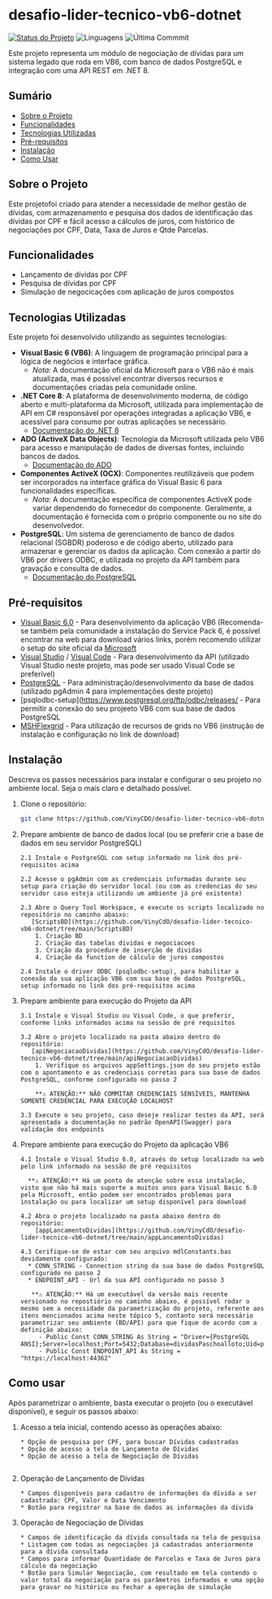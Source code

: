 # desafio-lider-tecnico-vb6-dotnet

[![Status do Projeto](https://img.shields.io/badge/status-concluído-yellow)](https://github.com/VinyCDO/desafio-lider-tecnico-vb6-dotnet)
![Linguagens](https://img.shields.io/github/languages/count/VinyCDO/desafio-lider-tecnico-vb6-dotnet)
![Última Commmit](https://img.shields.io/github/last-commit/VinyCDO/desafio-lider-tecnico-vb6-dotnet)

Este projeto representa um módulo de negociação de dívidas para um sistema legado que roda em VB6, com banco de dados PostgreSQL e integração com uma API REST em .NET 8.

## Sumário

- [Sobre o Projeto](#sobre-o-projeto)
- [Funcionalidades](#funcionalidades)
- [Tecnologias Utilizadas](#tecnologias-utilizadas)
- [Pré-requisitos](#pré-requisitos)
- [Instalação](#instalação)
- [Como Usar](#como-usar)

## Sobre o Projeto

Este projetofoi criado para atender a necessidade de melhor gestão de dívidas, com armazenamento e pesquisa dos dados de identificação das dívidas por CPF e fácil acesso a cálculos de juros, com histórico de negociações por CPF, Data, Taxa de Juros e Qtde Parcelas. 

## Funcionalidades

- Lançamento de dívidas por CPF
- Pesquisa de dívidas por CPF
- Simulação de negocicações com aplicação de juros compostos

## Tecnologias Utilizadas

Este projeto foi desenvolvido utilizando as seguintes tecnologias:

- **Visual Basic 6 (VB6)**: A linguagem de programação principal para a lógica de negócios e interface gráfica.
  - *Nota:* A documentação oficial da Microsoft para o VB6 não é mais atualizada, mas é possível encontrar diversos recursos e documentações criadas pela comunidade online.
- **.NET Core 8**: A plataforma de desenvolvimento moderna, de código aberto e multi-plataforma da Microsoft, utilizada para implementação de API em C# responsável por operações integradas a aplicação VB6, e acessível para consumo por outras aplicações se necessário.
  - [Documentação do .NET 8](https://learn.microsoft.com/pt-br/dotnet/core/whats-new/dotnet-8)
- **ADO (ActiveX Data Objects)**: Tecnologia da Microsoft utilizada pelo VB6 para acesso e manipulação de dados de diversas fontes, incluindo bancos de dados.
  - [Documentação do ADO](https://learn.microsoft.com/pt-br/sql/mdac/ado/reference/ado-api-reference)
- **Componentes ActiveX (OCX)**: Componentes reutilizáveis que podem ser incorporados na interface gráfica do Visual Basic 6 para funcionalidades específicas.
  - *Nota:* A documentação específica de componentes ActiveX pode variar dependendo do fornecedor do componente. Geralmente, a documentação é fornecida com o próprio componente ou no site do desenvolvedor.
- **PostgreSQL**: Um sistema de gerenciamento de banco de dados relacional (SGBDR) poderoso e de código aberto, utilizado para armazenar e gerenciar os dados da aplicação. Com conexão a partir do VB6 por drivers ODBC, e utilizada no projeto da API também para gravação e consulta de dados.
  - [Documentação do PostgreSQL](https://www.postgresql.org/docs/)

## Pré-requisitos

- [Visual Basic 6.0](https://winworldpc.com/product/microsoft-visual-bas/60) - Para desenvolvimento da aplicação VB6 (Recomenda-se também pela comunidade a instalação do Service Pack 6, é possível encontrar na web para download vários links, porém recomendo utilizar o setup do site oficial da [Microsoft](https://www.microsoft.com/en-in/download/details.aspx?id=7030)
- [Visual Studio](https://visualstudio.microsoft.com/pt-br/) / [Visual Code](https://code.visualstudio.com/download) - Para desenvolvimento da API (utilizado Visual Studio neste projeto, mas pode ser usado Visual Code se preferível)
- [PostgreSQL](https://www.enterprisedb.com/downloads/postgres-postgresql-downloads) - Para administração/desenvolvimento da base de dados (utilizado pgAdmin 4 para implementações deste projeto)
- [psqlodbc-setup](https://www.postgresql.org/ftp/odbc/releases/ - Para permitir a conexão do seu projeeto VB6 com sua base de dados PostgreSQL
- [MSHFlexgrid](https://www.ocxdump.com/download-ocx-files_new.php/ocxfiles/M/MSHFLXGD.OCX/6.00.30050/download.html#google_vignette) - Para utilização de recursos de grids no VB6 (instrução de instalação e configuração no link de download)

## Instalação

Descreva os passos necessários para instalar e configurar o seu projeto no ambiente local. Seja o mais claro e detalhado possível.

1. Clone o repositório:
   ```bash
   git clone https://github.com/VinyCDO/desafio-lider-tecnico-vb6-dotnet.git

2. Prepare ambiente de banco de dados local (ou se preferir crie a base de dados em seu servidor PostgreSQL)
   ```Instalação
   2.1 Instale o PostgreSQL com setup informado no link dos pré-requisitos acima

   2.2 Acesse o pgAdmin com as credenciais informadas durante seu setup para criação do servidor local (ou com as credencias do seu servidor caso esteja utilizando um ambiente já pré existente)

   2.3 Abre o Query Tool Workspace, e execute os scripts localizado no repositório no caminho abaixo:
      [ScriptsBD](https://github.com/VinyCdO/desafio-lider-tecnico-vb6-dotnet/tree/main/ScriptsBD)
       1. Criação BD
       2. Criação das tabelas dividas e negociacoes
       3. Criação da procedure de inserção de dividas
       4. Criação da function de cálculo de juros compostos

   2.4 Instale o driver ODBC (psqlodbc-setup), para habilitar a conexão da sua aplicação VB6 com sua base de dados PostgreSQL, setup informado no link dos pré-requisitos acima

3. Prepare ambiente para execução do Projeto da API
   ```Instalação
   3.1 Instale o Visual Studio ou Visual Code, o que preferir, conforme links informados acima na sessão de pré requisitos

   3.2 Abre o projeto localizado na pasta abaixo dentro do repositório:
      [apiNegociacaoDividas](https://github.com/VinyCdO/desafio-lider-tecnico-vb6-dotnet/tree/main/apiNegociacaoDividas)
       1. Verifique os arquivos appSettings.json do seu projeto estão com o apontamento e as credenciais corretas para sua base de dados PostgreSQL, conforme configurado no passo 2
   
       **⚠️ ATENÇÃO:** NÃO COMMITAR CREDENCIAIS SENSÍVEIS, MANTENHA SOMENTE CREDENCIAL PARA EXECUÇÃO LOCALHOST

   3.3 Execute o seu projeto, caso deseje realizar testes da API, será apresentada a documentação no padrão OpenAPI(Swagger) para validação dos endpoints

4. Prepare ambiente para execução do Projeto da aplicação VB6
   ```Instalação
   4.1 Instale o Visual Studio 6.0, através do setup localizado na web pelo link informado na sessão de pré requisitos

     **⚠️ ATENÇÃO:** Há um ponto de atenção sobre essa instalação, visto que não há mais suporte a muitos anos para Visual Basic 6.0 pela Microsoft, então podem ser encontrados problemas para instalação ou para localizar um setup disponível para download

   4.2 Abra o projeto localizado na pasta abaixo dentro do repositório:
       [appLancamentoDividas](https://github.com/VinyCdO/desafio-lider-tecnico-vb6-dotnet/tree/main/appLancamentoDividas)

   4.3 Cerifique-se de estar com seu arquivo mdlConstants.bas devidamente configurado:
     * CONN_STRING - Connection string da sua base de dados PostgreSQL configurado no passo 2
     * ENDPOINT_API - Url da sua API configurado no passo 3

      **⚠️ ATENÇÃO:** Há um executável da versão mais recente versionado no repostiório no caminho abaixo, é possível rodar o mesmo sem a necessidade da parametrização do projeto, referente aos itens mencionados acima neste tópico 5, contanto será necessário parametrizar seu ambiente (BD/API) para que fique de acordo com a definição abaixo:
        - Public Const CONN_STRING As String = "Driver={PostgreSQL ANSI};Server=localhost;Port=5432;Database=dividasPaschoalloto;Uid=postgres;Pwd=admin;"
        - Public Const ENDPOINT_API As String = "https://localhost:44362"

## Como usar 

Após parametrizar o ambiente, basta executar o projeto (ou o executável disponível), e seguir os passos abaixo:

  1. Acesso a tela inicial, contendo acesso às operações abaixo:
      ```
     * Opção de pesquisa por CPF, para buscar Dívidas cadastradas
     * Opção de acesso a tela de Lançamento de Dívidas
     * Opção de acesso a tela de Negociação de Dívidas
  
  2. Operação de Lançamento de Dívidas
      ```
     * Campos disponíveis para cadastro de informações da dívida a ser cadastrada: CPF, Valor e Data Vencimento
     * Botão para registrar na base de dados as informações da dívida
      
  3. Operação de Negociação de Dívidas
      ```
     * Campos de identificação da dívida consultada na tela de pesquisa
     * Listagem com todas as negociações já cadastradas anteriormente para a dívida consultada
     * Campos para informar Quantidade de Parcelas e Taxa de Juros para cálculo da negociação
     * Botão para Simular Negociação, com resultado em tela contendo o valor total da negociação para os parâmetros informados e uma opção para gravar no histórico ou fechar a operação de simulação
